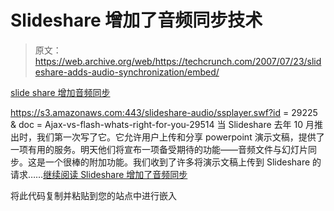 # Slideshare 增加了音频同步技术

> 原文：<https://web.archive.org/web/https://techcrunch.com/2007/07/23/slideshare-adds-audio-synchronization/embed/>

[slide share 增加音频同步](https://web.archive.org/web/20221011101323/https://techcrunch.com/2007/07/23/slideshare-adds-audio-synchronization/)

https://s3.amazonaws.com:443/slideshare-audio/ssplayer.swf?id = 29225 & doc = Ajax-vs-flash-whats-right-for-you-29514 当 Slideshare 去年 10 月推出时，我们第一次写了它。它允许用户上传和分享 powerpoint 演示文稿，提供了一项有用的服务。明天他们将宣布一项备受期待的功能——音频文件与幻灯片同步。这是一个很棒的附加功能。我们收到了许多将演示文稿上传到 Slideshare 的请求……[继续阅读 Slideshare 增加了音频同步](https://web.archive.org/web/20221011101323/https://techcrunch.com/2007/07/23/slideshare-adds-audio-synchronization/)

将此代码复制并粘贴到您的站点中进行嵌入
